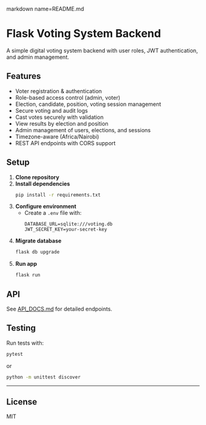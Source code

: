 markdown name=README.md
# Flask Voting System Backend

A simple digital voting system backend with user roles, JWT authentication, and admin management.

## Features

- Voter registration & authentication
- Role-based access control (admin, voter)
- Election, candidate, position, voting session management
- Secure voting and audit logs
- Cast votes securely with validation
- View results by election and position
- Admin management of users, elections, and sessions
- Timezone-aware (Africa/Nairobi)
- REST API endpoints with CORS support

## Setup

1. **Clone repository**
2. **Install dependencies**
   ```bash
   pip install -r requirements.txt
   ```
3. **Configure environment**
   - Create a `.env` file with:
     ```
     DATABASE_URL=sqlite:///voting.db
     JWT_SECRET_KEY=your-secret-key
     ```
4. **Migrate database**
   ```bash
   flask db upgrade
   ```
5. **Run app**
   ```bash
   flask run
   ```

## API

See [API_DOCS.md](Api_DOCS.md) for detailed endpoints.

## Testing

Run tests with:
```bash
pytest
```
or
```bash
python -m unittest discover
```

---

## License

MIT